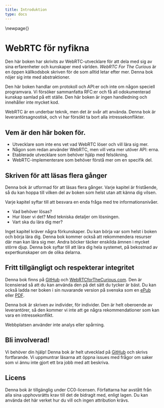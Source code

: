 ```yaml
---
title: Introduktion
type: docs
---
```


\newpage{}

# WebRTC för nyfikna

Den här boken har skrivits av WebRTC-utvecklare för att dela med sig av sina erfarenheter och kunskaper med världen.
*WebRTC For The Curious* är en öppen källkodsbok skriven för de som alltid letar efter mer.
Denna bok nöjer sig inte med abstraktioner.

Den här boken handlar om protokoll och API:er och inte om någon speciell programvara.
Vi försöker sammanfatta RFC:er och få all odokumenterad kunskap samlad på ett ställe. Den här boken är ingen handledning och innehåller inte mycket kod.

WebRTC är en underbar teknik, men det är svår att använda. Denna bok är leverantörsagnostisk, och vi har försökt ta bort alla intressekonflikter.

## Vem är den här boken för.

* Utvecklare som inte ens vet vad WebRTC löser och vill lära sig mer.
* Någon som redan använder WebRTC, men vill veta mer utöver API: erna.
* Etablerade utvecklare som behöver hjälp med felsökning.
* WebRTC-implementerare som behöver förstå mer om en specifik del.

## Skriven för att läsas flera gånger

Denna bok är utformad för att läsas flera gånger. Varje kapitel är fristående, så du kan hoppa till vilken del av boken som helst utan att känna dig vilsen.

Varje kapitel syftar till att besvara en enda fråga med tre informationsnivåer.

* Vad behöver lösas?
* Hur löser vi det? Med tekniska detaljer om lösningen.
* Vart ska du lära dig mer?

Inget kapitel kräver några förkunskaper. Du kan börja var som helst i boken och börja lära dig. Denna bok kommer också att rekommendera resurser där man kan lära sig mer. Andra böcker täcker enskilda ämnen i mycket större djup. Denna bok syftar till att lära dig hela systemet, på bekostnad av expertkunskaper om de olika delarna.

## Fritt tillgängligt och respekterar integritet

Denna bok finns på [GitHub](https://github.com/webrtc-for-the-curious/webrtc-for-the-curious) och [WebRTCforTheCurious.com](https://webrtcforthecurious.com).
Den är licensierad så att du kan använda den på det sätt du tycker är bäst. Du kan också ladda ner boken i sin nuvarande version på svenska som en [ePub](https://webrtcforthecurious.com/docs/webrtc-for-the-curious-sv.epub)
eller [PDF](https://webrtcforthecurious.com/docs/webrtc-for-the-curious-sv.pdf).

Denna bok är skriven av individer, för individer. Den är helt oberoende av leverantörer, så den kommer vi inte att ge några rekommendationer som kan vara en intressekonflikt.

Webbplatsen använder inte analys eller spårning.

## Bli involverad!

Vi behöver din hjälp! Denna bok är helt utvecklad på [GitHub](https://github.com/webrtc-for-the-curious/webrtc-for-the-curious)
och skrivs fortfarande. Vi uppmuntrar läsarna att öppna issues med frågor om saker som vi ännu inte gjort ett bra jobb med att beskriva.

## Licens

Denna bok är tillgänglig under CC0-licensen. Författarna har avstått från alla sina upphovsrätts krav till det de bidragit med, enligt lagen. Du kan använda det här verket hur du vill och ingen attribution krävs.
